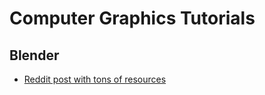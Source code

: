 # Computer Graphics Tutorials

## Blender

- [Reddit post with tons of resources](https://www.reddit.com/r/blender/comments/ra8p2t/i_watched_50_hours_of_tutorials_to_make_this_from/?utm_medium=android_app&utm_source=share)